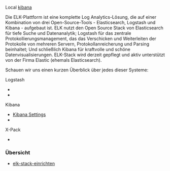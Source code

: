 Local [kibana](http://elk-stack.example.com:5601)

Die ELK-Plattform ist eine komplette Log Analytics-Lösung, die auf einer Kombination von drei Open-Source-Tools - Elasticsearch, Logstash und Kibana - aufgebaut ist. 
ELK nutzt den Open Source Stack von Elasticsearch für tiefe Suche und Datenanalytik; Logstash für das zentrale Protokollierungsmanagement, das das Verschicken und Weiterleiten der Protokolle von mehreren Servern, Protokollanreicherung und Parsing beinhaltet; 
Und schließlich Kibana für kraftvolle und schöne Datenvisualisierungen. ELK-Stack wird derzeit gepflegt und aktiv unterstützt von der Firma Elastic (ehemals Elasticsearch).

Schauen wir uns einen kurzen Überblick über jedes dieser Systeme:


Logstash
* []()
* []()

Kibana
* [Kibana Settings](https://www.elastic.co/guide/en/kibana/current/settings.html)
* []()

X-Pack
* []()

### Übersicht 

* [elk-stack-einrichten](../elk-stack-einrichten)